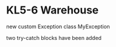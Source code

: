 # KL5-6 Warehouse
<p> new custom Exception class MyException <p>
 two try-catch blocks have been added
